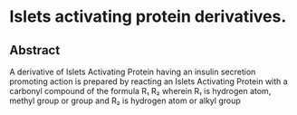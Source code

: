 # Islets activating protein derivatives.

## Abstract
A derivative of Islets Activating Protein having an insulin secretion promoting action is prepared by reacting an Islets Activating Protein with a carbonyl compound of the formula R₁ R₂ wherein R₁ is hydrogen atom, methyl group or group and R₂ is hydrogen atom or alkyl group